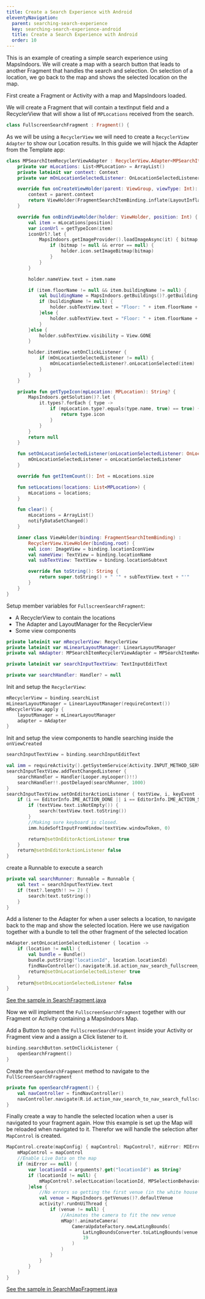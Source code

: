 ```yaml
---
title: Create a Search Experience with Android
eleventyNavigation:
  parent: searching-search-experience
  key: searching-search-experience-android
  title: Create a Search Experience with Android
  order: 10
---
```


This is an example of creating a simple search experience using MapsIndoors. We will create a map with a search button that leads to another Fragment that handles the search and selection. On selection of a location, we go back to the map and shows the selected location on the map.

First create a Fragment or Activity with a map and MapsIndoors loaded.

We will create a Fragment that will contain a textInput field and a RecyclerView that will show a list of `MPLocations` received from the search.

```kotlin
class FullscreenSearchFragment : Fragment() {
```

As we will be using a `RecyclerView` we will need to create a `RecyclerView Adapter` to show our Location results. In this guide we will hijack the Adapter from the Template app:

```kotlin
class MPSearchItemRecyclerViewAdapter : RecyclerView.Adapter<MPSearchItemRecyclerViewAdapter.ViewHolder>() {
    private var mLocations: List<MPLocation> = ArrayList()
    private lateinit var context: Context
    private var mOnLocationSelectedListener: OnLocationSelectedListener? = null

    override fun onCreateViewHolder(parent: ViewGroup, viewType: Int): ViewHolder {
        context = parent.context
        return ViewHolder(FragmentSearchItemBinding.inflate(LayoutInflater.from(parent.context), parent, false))
    }

    override fun onBindViewHolder(holder: ViewHolder, position: Int) {
        val item = mLocations[position]
        var iconUrl = getTypeIcon(item)
        iconUrl?.let {
            MapsIndoors.getImageProvider().loadImageAsync(it) { bitmap, error ->
                if (bitmap != null && error == null) {
                    holder.icon.setImageBitmap(bitmap)
                }
            }
        }

        holder.nameView.text = item.name

        if (item.floorName != null && item.buildingName != null) {
            val buildingName = MapsIndoors.getBuildings()?.getBuilding(item.point.latLng)?.name
            if (buildingName != null) {
                holder.subTextView.text = "Floor: " + item.floorName + " - " + buildingName
            }else {
                holder.subTextView.text = "Floor: " + item.floorName + " - " + item.buildingName
            }
        }else {
            holder.subTextView.visibility = View.GONE
        }

        holder.itemView.setOnClickListener {
            if (mOnLocationSelectedListener != null) {
                mOnLocationSelectedListener?.onLocationSelected(item)
            }
        }
    }

    private fun getTypeIcon(mpLocation: MPLocation): String? {
        MapsIndoors.getSolution()?.let {
            it.types?.forEach { type ->
                if (mpLocation.type?.equals(type.name, true) == true) {
                    return type.icon
                }
            }
        }
        return null
    }

    fun setOnLocationSelectedListener(onLocationSelectedListener: OnLocationSelectedListener) {
        mOnLocationSelectedListener = onLocationSelectedListener
    }

    override fun getItemCount(): Int = mLocations.size

    fun setLocations(locations: List<MPLocation>) {
        mLocations = locations;
    }

    fun clear() {
        mLocations = ArrayList()
        notifyDataSetChanged()
    }

    inner class ViewHolder(binding: FragmentSearchItemBinding) :
        RecyclerView.ViewHolder(binding.root) {
        val icon: ImageView = binding.locationIconView
        val nameView: TextView = binding.locationName
        val subTextView: TextView = binding.locationSubtext

        override fun toString(): String {
            return super.toString() + " '" + subTextView.text + "'"
        }
    }
}
```

Setup member variables for `FullscreenSearchFragment`:

* A RecyclerView to contain the locations
* The Adapter and LayoutManager for the RecyclerView
* Some view components

```kotlin
private lateinit var mRecyclerView: RecyclerView
private lateinit var mLinearLayoutManager: LinearLayoutManager
private val mAdapter: MPSearchItemRecyclerViewAdapter = MPSearchItemRecyclerViewAdapter()

private lateinit var searchInputTextView: TextInputEditText

private var searchHandler: Handler? = null

```

Init and setup the `RecyclerView`:

```kotlin
mRecyclerView = binding.searchList
mLinearLayoutManager = LinearLayoutManager(requireContext())
mRecyclerView.apply {
    layoutManager = mLinearLayoutManager
    adapter = mAdapter
}
```

Init and setup the view components to handle searching inside the `onViewCreated`

```kotlin
searchInputTextView = binding.searchInputEditText

val imm = requireActivity().getSystemService(Activity.INPUT_METHOD_SERVICE) as InputMethodManager
searchInputTextView.addTextChangedListener {
    searchHandler = Handler(Looper.myLooper()!!)
    searchHandler!!.postDelayed(searchRunner, 1000)
}
searchInputTextView.setOnEditorActionListener { textView, i, keyEvent ->
    if (i == EditorInfo.IME_ACTION_DONE || i == EditorInfo.IME_ACTION_SEARCH) {
        if (textView.text.isNotEmpty()) {
            search(textView.text.toString())
        }
        //Making sure keyboard is closed.
        imm.hideSoftInputFromWindow(textView.windowToken, 0)

        return@setOnEditorActionListener true
    }
    return@setOnEditorActionListener false
}
```

create a Runnable to execute a search

```kotlin
private val searchRunner: Runnable = Runnable {
    val text = searchInputTextView.text
    if (text?.length!! >= 2) {
        search(text.toString())
    }
}
```

Add a listener to the Adapter for when a user selects a location, to navigate back to the map and show the selected location. Here we use navigation together with a bundle to tell the other fragment of the selected location

```kotlin
mAdapter.setOnLocationSelectedListener { location ->
    if (location != null) {
        val bundle = Bundle()
        bundle.putString("locationId", location.locationId)
        findNavController().navigate(R.id.action_nav_search_fullscreen_to_nav_search, bundle)
        return@setOnLocationSelectedListener true
    }
    return@setOnLocationSelectedListener false
}
```

[See the sample in SearchFragment.java](https://github.com/mapspeople/MapsIndoorsAndroid-Demo-Samples/blob/master/app/src/main/java/com/mapsindoors/searchmapdemo/SearchFragment.java)

Now we will implement the `FullscreenSearchFragment` together with our Fragment or Activity containing a MapsIndoors Map.

Add a Button to open the `FullscreenSearchFragment` inside your Activity or Fragment view and a assign a Click listener to it.

```kotlin
binding.searchButton.setOnClickListener {
    openSearchFragment()
}
```

Create the `openSearchFragment` method to navigate to the `FullScreenSearchFragment`

```kotlin
private fun openSearchFragment() {
    val navController = findNavController()
    navController.navigate(R.id.action_nav_search_to_nav_search_fullscreen)
}
```

Finally create a way to handle the selected location when a user is navigated to your fragment again. How this example is set up the Map will be reloaded when navigated to it. Therefor we will handle the selection after `MapControl` is created.

```kotlin
MapControl.create(mapConfig) { mapControl: MapControl?, miError: MIError? ->
    mMapControl = mapControl
    //Enable Live Data on the map
    if (miError == null) {
        var locationId = arguments?.get("locationId") as String?
        if (locationId != null) {
            mMapControl?.selectLocation(locationId, MPSelectionBehavior.DEFAULT)
        }else {
            //No errors so getting the first venue (in the white house solution the only one)
            val venue = MapsIndoors.getVenues()?.defaultVenue
            activity?.runOnUiThread {
                if (venue != null) {
                    //Animates the camera to fit the new venue
                    mMap!!.animateCamera(
                        CameraUpdateFactory.newLatLngBounds(
                            LatLngBoundsConverter.toLatLngBounds(venue.bounds!!),
                            19
                        )
                    )
                }
            }
        }
    }
}
```

[See the sample in SearchMapFragment.java](https://github.com/mapspeople/MapsIndoorsAndroid-Demo-Samples/blob/master/app/src/main/java/com/mapsindoors/searchmapdemo/SearchMapFragment.java)
